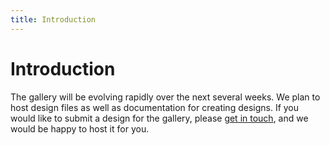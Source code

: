 ```yaml
---
title: Introduction
---
```


Introduction
===============

The gallery will be evolving rapidly over the next several weeks. We plan to host design files as well as documentation for creating designs.  If you would like to submit a design for the gallery, please [get in touch]({{site.url}}/contact), and we would be happy to host it for you.
